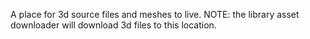 A place for 3d source files and meshes to live.
NOTE: the library asset downloader will download 3d files to this location.
